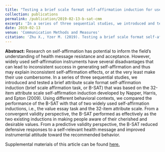 ```yaml
---
title: "Testing a brief scale format self-affirmation induction for use in health communication research and practice"
collection: publications
permalink: /publication/2019-02-13-b-sat-cmm
excerpt: 'In a series of three sequential studies, we introduced and tested a brief attribute scale format self-affirmation induction that was based on the 32-item attribute scale self-affirmation induction developed by Napper, Harris, and Epton (2009).'
date: 2019-02-13
venue: 'Communication Methods and Measures'
citation: 'Zhu X., Yzer M. (2019). Testing a brief scale format self-affirmation induction for use in health communication research and practice. <i>Communication Methods and Measures</i>. <a href="https://doi.org/10.1080/19312458.2019.1572084" target="_blank"> https://doi.org/10.1080/19312458.2019.1572084</a>'
---
```


**Abstract:** Research on self-affirmation has potential to inform the field’s understanding of health message resistance and acceptance. However, widely used self-affirmation instruments have several disadvantages that can lead to inconsistent success in generating self-affirmation and thus may explain inconsistent self-affirmation effects, or at the very least make their use cumbersome. In a series of three sequential studies, we introduced and tested a brief attribute scale format self-affirmation induction (brief scale affirmation task, or B-SAT) that was based on the 32-item attribute scale self-affirmation induction developed by Napper, Harris, and Epton (2009). Using different behavioral contexts, we compared the performance of the B-SAT with that of two widely used self-affirmation inductions, i.e., the value essay task and the 32-item attribute scale. From a convergent validity perspective, the B-SAT performed as effectively as the two existing inductions in making people aware of their cherished and desirable values. From a predictive validity perspective, the B-SAT reduced defensive responses to a self-relevant health message and improved instrumental attitude toward the recommended behavior.

Supplemental materials of this article can be found <a href="https://osf.io/cz5em/" target="_blank">here.</a>
